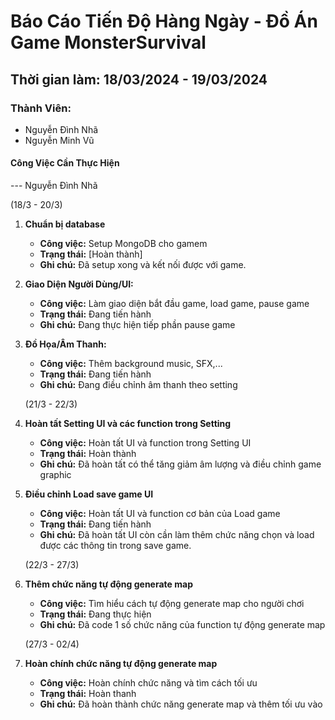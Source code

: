# Báo Cáo Tiến Độ Hàng Ngày - Đồ Án Game MonsterSurvival

## Thời gian làm: 18/03/2024 - 19/03/2024

### Thành Viên:

- Nguyễn Đình Nhã
- Nguyễn Minh Vũ

#### Công Việc Cần Thực Hiện

--- Nguyễn Đình Nhã

(18/3 - 20/3)

1. **Chuẩn bị database**

   - **Công việc:** Setup MongoDB cho gamem
   - **Trạng thái:** [Hoàn thành]
   - **Ghi chú:** Đã setup xong và kết nối được với game.

2. **Giao Diện Người Dùng/UI:**

   - **Công việc:** Làm giao diện bắt đầu game, load game, pause game
   - **Trạng thái:** Đang tiến hành
   - **Ghi chú:** Đang thực hiện tiếp phần pause game

3. **Đồ Họa/Âm Thanh:**

   - **Công việc:** Thêm background music, SFX,...
   - **Trạng thái:** Đang tiến hành
   - **Ghi chú:** Đang điều chỉnh âm thanh theo setting

   (21/3 - 22/3)

4. **Hoàn tất Setting UI và các function trong Setting**

   - **Công việc:** Hoàn tất UI và function trong Setting UI
   - **Trạng thái:** Hoàn thành
   - **Ghi chú:** Đã hoàn tất có thể tăng giảm âm lượng và điều chỉnh game graphic

5. **Điều chỉnh Load save game UI**

   - **Công việc:** Hoàn tất UI và function cơ bản của Load game
   - **Trạng thái:** Đang tiến hành
   - **Ghi chú:** Đã hoàn tất UI còn cần làm thêm chức năng chọn và load được các thông tin trong save game.

   (22/3 - 27/3)

6. **Thêm chức năng tự động generate map**

   - **Công việc:** Tìm hiểu cách tự động generate map cho người chơi
   - **Trạng thái:** Đang thực hiện
   - **Ghi chú:** Đã code 1 số chức năng của function tự động generate map

   (27/3 - 02/4)

7. **Hoàn chính chức năng tự động generate map**
   - **Công việc:** Hoàn chính chức năng và tìm cách tối ưu
   - **Trạng thái:** Hoàn thanh
   - **Ghi chú:** Đã hoàn thành chức năng generate map và thêm tối ưu vào
